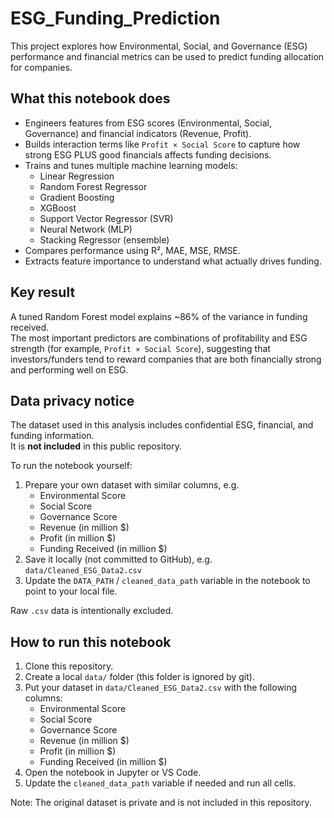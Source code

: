 # ESG_Funding_Prediction

This project explores how Environmental, Social, and Governance (ESG) performance and financial metrics can be used to predict funding allocation for companies.

## What this notebook does
- Engineers features from ESG scores (Environmental, Social, Governance) and financial indicators (Revenue, Profit).
- Builds interaction terms like `Profit × Social Score` to capture how strong ESG PLUS good financials affects funding decisions.
- Trains and tunes multiple machine learning models:
  - Linear Regression
  - Random Forest Regressor
  - Gradient Boosting
  - XGBoost
  - Support Vector Regressor (SVR)
  - Neural Network (MLP)
  - Stacking Regressor (ensemble)
- Compares performance using R², MAE, MSE, RMSE.
- Extracts feature importance to understand what actually drives funding.

## Key result
A tuned Random Forest model explains ~86% of the variance in funding received.  
The most important predictors are combinations of profitability and ESG strength (for example, `Profit × Social Score`), suggesting that investors/funders tend to reward companies that are both financially strong and performing well on ESG.

## Data privacy notice
The dataset used in this analysis includes confidential ESG, financial, and funding information.  
It is **not included** in this public repository.

To run the notebook yourself:
1. Prepare your own dataset with similar columns, e.g.  
   - Environmental Score  
   - Social Score  
   - Governance Score  
   - Revenue (in million $)  
   - Profit (in million $)  
   - Funding Received (in million $)
2. Save it locally (not committed to GitHub), e.g. `data/Cleaned_ESG_Data2.csv`
3. Update the `DATA_PATH` / `cleaned_data_path` variable in the notebook to point to your local file.

Raw `.csv` data is intentionally excluded.

## How to run this notebook

1. Clone this repository.
2. Create a local `data/` folder (this folder is ignored by git).
3. Put your dataset in `data/Cleaned_ESG_Data2.csv` with the following columns:
   - Environmental Score
   - Social Score
   - Governance Score
   - Revenue (in million $)
   - Profit (in million $)
   - Funding Received (in million $)
4. Open the notebook in Jupyter or VS Code.
5. Update the `cleaned_data_path` variable if needed and run all cells.

Note: The original dataset is private and is not included in this repository.
